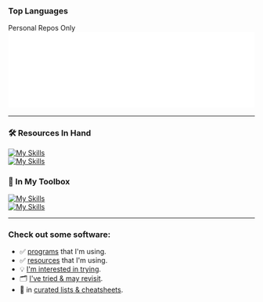 <!-- Playground: https://metrics.lecoq.io -->
<!-- TODO: https://docs.github.com/en/actions/monitoring-and-troubleshooting-workflows/monitoring-workflows/adding-a-workflow-status-badge -->
### Top Languages
Personal Repos Only
![Metrics](/github-metrics.svg)

<hr />

### 🛠️ Resources In Hand
[![My Skills](https://skillicons.dev/icons?i=go,postgres,bash,html,css,js,wasm,bootstrap)](https://skillicons.dev)<br>
[![My Skills](https://skillicons.dev/icons?i=git,cloudflare,vscode)](https://skillicons.dev)

### 🧰 In My Toolbox
[![My Skills](https://skillicons.dev/icons?i=gcp,wordpress,jquery,python,sass,mysql,docker,php)](https://skillicons.dev)<br>
[![My Skills](https://skillicons.dev/icons?i=django)](https://skillicons.dev)

<hr />

### Check out some software:
- ✅ [programs](https://github.com/stars/JonVojtush/lists/programs-i-use) that I'm using.
- ✅ [resources](https://github.com/stars/JonVojtush/lists/software-extensions-i-use) that I'm using.
- 💡 [I'm interested in trying](https://github.com/stars/JonVojtush/lists/interested-in).
- 🗂️ [I've tried & may revisit](https://github.com/stars/JonVojtush/lists/archives).
- 🧾 in [curated lists & cheatsheets](https://github.com/stars/JonVojtush/lists/lists-cheat-sheets).
